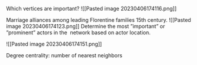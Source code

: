 Which vertices are important?
![[Pasted image 20230406174116.png]]

Marriage alliances among leading Florentine families 15th century.
![[Pasted image 20230406174123.png]]
Determine the most ”important” or ”prominent” actors in the  network based on actor location.


![[Pasted image 20230406174151.png]]


Degree centrality: number of nearest neighbors
